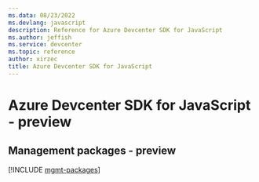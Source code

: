 ```yaml
---
ms.data: 08/23/2022
ms.devlang: javascript
description: Reference for Azure Devcenter SDK for JavaScript
ms.author: jeffish
ms.service: devcenter
ms.topic: reference
author: xirzec
title: Azure Devcenter SDK for JavaScript
---
```

# Azure Devcenter SDK for JavaScript - preview

## Management packages - preview
[!INCLUDE [mgmt-packages](devcenter-mgmt-index.md)]